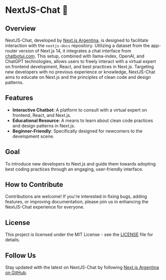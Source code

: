 # NextJS-Chat 💬

## Overview
NextJS-Chat, developed by [Next.js Argentina](https://github.com/nextjsargentina), is designed to facilitate interaction with the `nextjs-docs` repository. Utilizing a dataset from the app-router version of Next.js 14, it integrates a chat interface from [chatbotui.com](https://www.chatbotui.com/). This setup, combined with llama-index, OpenAI, and ChatGPT technologies, allows users to freely interact with a virtual expert on frontend development, React, and best practices in Next.js. Targeting new developers with no previous experience or knowledge, NextJS-Chat aims to educate on Next.js and the principles of clean code and design patterns.

## Features
- **Interactive Chatbot**: A platform to consult with a virtual expert on frontend, React, and Next.js.
- **Educational Resource**: A means to learn about clean code practices and design patterns in Next.js.
- **Beginner-Friendly**: Specifically designed for newcomers to the development scene.

## Goal
To introduce new developers to Next.js and guide them towards adopting best coding practices through an engaging, user-friendly interface.

## How to Contribute
Contributions are welcome! If you're interested in fixing bugs, adding features, or improving documentation, please join us in enhancing the NextJS-Chat experience for everyone.

## License
This project is licensed under the MIT License - see the [LICENSE](LICENSE) file for details.

## Follow Us
Stay updated with the latest on NextJS-Chat by following [Next.js Argentina on GitHub](https://github.com/nextjsargentina).
